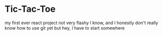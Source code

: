 # Tic-Tac-Toe

my first ever react project
not very flashy I know, and I honestly don't really know how to use git yet but hey, I have to start somewhere

